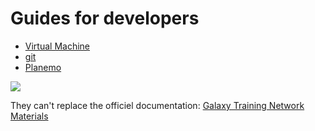 # Guides for developers

- [Virtual Machine](virtualbox.md)
- [git](git.md)
- [Planemo](planemo.md)

![](https://training.galaxyproject.org/training-material/assets/images/GTN-60px.png)

They can't replace the officiel documentation: 
[Galaxy Training Network Materials](https://training.galaxyproject.org/training-material/topics/dev/)